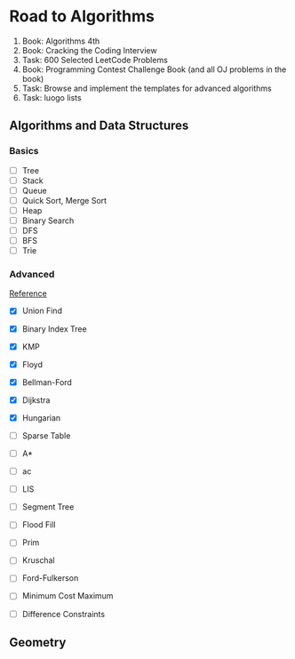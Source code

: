 # Road to Algorithms

1. Book: Algorithms 4th
2. Book: Cracking the Coding Interview 
3. Task: 600 Selected LeetCode Problems
4. Book: Programming Contest Challenge Book (and all OJ problems in the book)
5. Task: Browse and implement the templates for advanced algorithms
6. Task: luogo lists

## Algorithms and Data Structures

### Basics

- [ ] Tree
- [ ] Stack
- [ ] Queue
- [ ] Quick Sort, Merge Sort
- [ ] Heap
- [ ] Binary Search
- [ ] DFS
- [ ] BFS
- [ ] Trie

### Advanced

[Reference](https://zhuanlan.zhihu.com/p/105467597)

- [x] Union Find
- [x] Binary Index Tree
- [x] KMP
- [x] Floyd
- [x] Bellman-Ford
- [x] Dijkstra
- [X] Hungarian
- [ ] Sparse Table
- [ ] A*
- [ ] ac
- [ ] LIS
- [ ] Segment Tree
- [ ] Flood Fill
- [ ] Prim
- [ ] Kruschal
- [ ] Ford-Fulkerson
- [ ] Minimum Cost Maximum
- [ ] Difference Constraints


## Geometry

